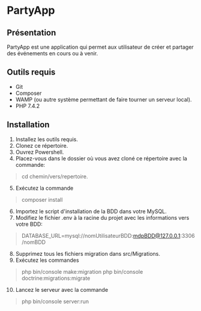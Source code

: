 # PartyApp

## Présentation
PartyApp est une application qui permet aux utilisateur de créer et partager des événements en cours ou à venir.

## Outils requis
* Git
* Composer
* WAMP (ou autre système permettant de faire tourner un serveur local).
* PHP 7.4.2

## Installation
1. Installez les outils requis.
2. Clonez ce répertoire.
3. Ouvrez Powershell.
4. Placez-vous dans le dossier où vous avez cloné ce répertoire avec la commande:
>cd chemin/vers/repertoire.
5. Exécutez la commande
>composer install
6. Importez le script d'installation de la BDD dans votre MySQL.
7. Modifiez le fichier .env à la racine du projet avec les informations vers votre BDD:
>DATABASE_URL=mysql://nomUtilisateurBDD:mdpBDD@127.0.0.1:3306/nomBDD
8. Supprimez tous les fichiers migration dans src/Migrations.
9. Exécutez les commandes
>php bin/console make:migration
>php bin/console doctrine:migrations:migrate
10. Lancez le serveur avec la commande
>php bin/console server:run
